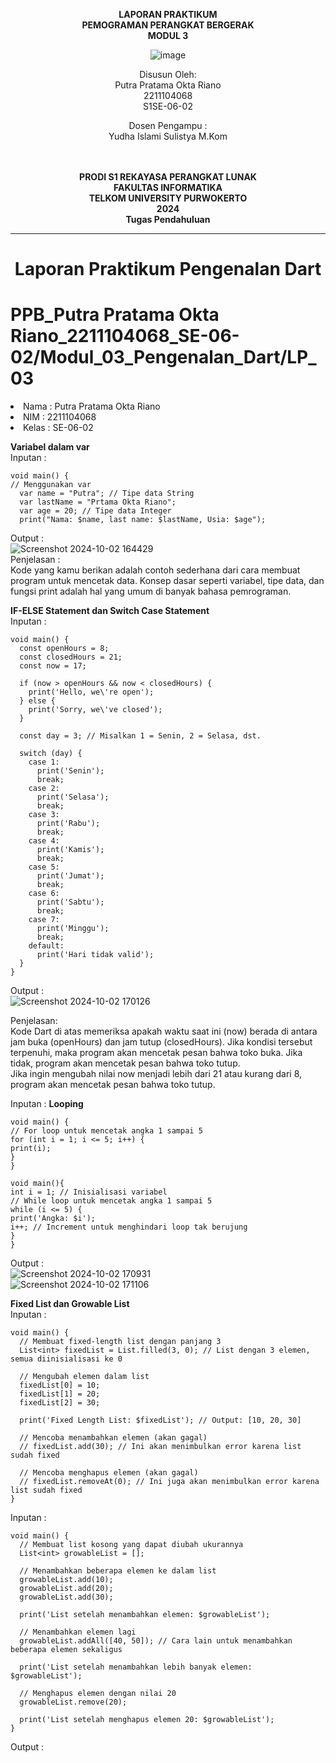 <div align="center">

**LAPORAN PRAKTIKUM** <br>
**PEMOGRAMAN PERANGKAT BERGERAK** <br>
**MODUL 3** <br>

![image](https://github.com/user-attachments/assets/44b512a2-ef46-4fa3-881b-734bc2eb2e0c)


Disusun Oleh:<br>
Putra Pratama Okta Riano<br>
2211104068<br>
S1SE-06-02<br>

Dosen Pengampu : <br>
Yudha Islami Sulistya M.Kom <br>
<br>
<br>

**PRODI S1 REKAYASA PERANGKAT LUNAK** <br>
**FAKULTAS INFORMATIKA** <br>
**TELKOM UNIVERSITY PURWOKERTO** <br>
**2024** <br>
**Tugas Pendahuluan** <br>
</div>

---

<div align="center">
<h1>Laporan Praktikum Pengenalan Dart </h1>
</div>

# PPB_Putra Pratama Okta Riano_2211104068_SE-06-02/Modul_03_Pengenalan_Dart/LP_03

<li> Nama   : Putra Pratama Okta Riano
<li> NIM    : 2211104068
<li> Kelas  : SE-06-02

**Variabel dalam var** <br>
Inputan :
```
void main() {
// Menggunakan var
  var name = "Putra"; // Tipe data String
  var lastName = "Prtama Okta Riano";
  var age = 20; // Tipe data Integer
  print("Nama: $name, last name: $lastName, Usia: $age");

```
Output : <br>
![Screenshot 2024-10-02 164429](https://github.com/user-attachments/assets/b8640c98-9e39-4143-b973-2ecdae0c1855) <br>
Penjelasan : <br>
Kode yang kamu berikan adalah contoh sederhana dari cara membuat program untuk mencetak data. Konsep dasar seperti variabel, tipe data, dan fungsi print adalah hal yang umum di banyak bahasa pemrograman. <br>

**IF-ELSE Statement dan Switch Case Statement** <br>
Inputan :
```
void main() {
  const openHours = 8;
  const closedHours = 21;
  const now = 17;

  if (now > openHours && now < closedHours) {
    print('Hello, we\'re open');
  } else {
    print('Sorry, we\'ve closed');
  }

  const day = 3; // Misalkan 1 = Senin, 2 = Selasa, dst.

  switch (day) {
    case 1:
      print('Senin');
      break;
    case 2:
      print('Selasa');
      break;
    case 3:
      print('Rabu');
      break;
    case 4:
      print('Kamis');
      break;
    case 5:
      print('Jumat');
      break;
    case 6:
      print('Sabtu');
      break;
    case 7:
      print('Minggu');
      break;
    default:
      print('Hari tidak valid');
  }
}

```
Output : <br>
![Screenshot 2024-10-02 170126](https://github.com/user-attachments/assets/e9058b97-353c-4488-9db8-73145c918031) <br>

Penjelasan: <br>
Kode Dart di atas memeriksa apakah waktu saat ini (now) berada di antara jam buka (openHours) dan jam tutup (closedHours). Jika kondisi tersebut terpenuhi, maka program akan mencetak pesan bahwa toko buka. Jika tidak, program akan mencetak pesan bahwa toko tutup.<br>
Jika ingin mengubah nilai now menjadi lebih dari 21 atau kurang dari 8, program akan mencetak pesan bahwa toko tutup. <br>

Inputan :
**Looping** <br>
```
void main() {
// For loop untuk mencetak angka 1 sampai 5
for (int i = 1; i <= 5; i++) {
print(i);
}
}
```

```
void main(){
int i = 1; // Inisialisasi variabel
// While loop untuk mencetak angka 1 sampai 5
while (i <= 5) {
print('Angka: $i');
i++; // Increment untuk menghindari loop tak berujung
}
}
```
Output : <br>
![Screenshot 2024-10-02 170931](https://github.com/user-attachments/assets/ddb62968-82d0-46f6-a27f-66cedbb42d04) <br>
![Screenshot 2024-10-02 171106](https://github.com/user-attachments/assets/4dedd49a-1395-4a0b-9f39-df1bece5b37f) <br>

**Fixed List dan Growable List** <br>
Inputan :
```
void main() {
  // Membuat fixed-length list dengan panjang 3
  List<int> fixedList = List.filled(3, 0); // List dengan 3 elemen, semua diinisialisasi ke 0

  // Mengubah elemen dalam list
  fixedList[0] = 10;
  fixedList[1] = 20;
  fixedList[2] = 30;

  print('Fixed Length List: $fixedList'); // Output: [10, 20, 30]

  // Mencoba menambahkan elemen (akan gagal)
  // fixedList.add(30); // Ini akan menimbulkan error karena list sudah fixed

  // Mencoba menghapus elemen (akan gagal)
  // fixedList.removeAt(0); // Ini juga akan menimbulkan error karena list sudah fixed
}
```

Inputan :
```
void main() {
  // Membuat list kosong yang dapat diubah ukurannya
  List<int> growableList = [];

  // Menambahkan beberapa elemen ke dalam list
  growableList.add(10);
  growableList.add(20);
  growableList.add(30);

  print('List setelah menambahkan elemen: $growableList'); 

  // Menambahkan elemen lagi
  growableList.addAll([40, 50]); // Cara lain untuk menambahkan beberapa elemen sekaligus

  print('List setelah menambahkan lebih banyak elemen: $growableList'); 

  // Menghapus elemen dengan nilai 20
  growableList.remove(20);

  print('List setelah menghapus elemen 20: $growableList'); 
}
```

Output :





